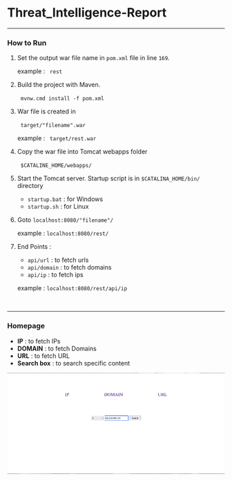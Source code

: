# Threat_Intelligence-Report

----------------------------------------


### How to Run

1. Set the output war file name in `pom.xml` file in line `169`.
   <p>example : <code> rest </code>  </p>
2. Build the project with Maven. 
   <p><code> mvnw.cmd install -f pom.xml </code></p>
3. War file is created in
   <p> <code> target/"filename".war </code> </p>
   <p> example :  <code> target/rest.war </code> </p>
   
4. Copy the war file into Tomcat webapps folder
   <p><code> $CATALINE_HOME/webapps/ </code></p>
   
5. Start the Tomcat server. Startup script is in `$CATALINA_HOME/bin/` directory
    - `startup.bat` : for Windows
    - `startup.sh`  : for Linux
      
    
4. Goto `localhost:8080/"filename"/`
   <p>example : <code>localhost:8080/rest/</code> </p>
   

5. End Points : 
    - `api/url`  : to fetch urls
    - `api/domain`  : to fetch domains
    - `api/ip`  : to fetch ips

   example : `localhost:8080/rest/api/ip`
<br/>

----------------------------------------------------


### Homepage

- **IP** : to fetch IPs
- **DOMAIN** : to fetch Domains
- **URL** : to fetch URL
- **Search box** : to search specific content

<img src="homepage.png" alt="homepage.png" />

